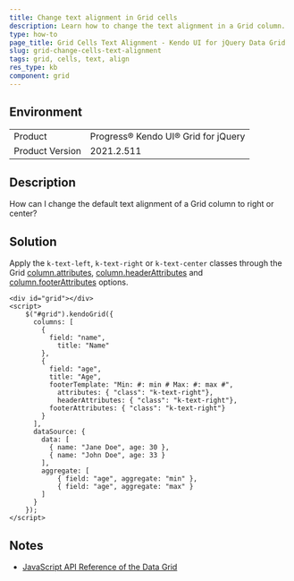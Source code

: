 ```yaml
---
title: Change text alignment in Grid cells
description: Learn how to change the text alignment in a Grid column.
type: how-to
page_title: Grid Cells Text Alignment - Kendo UI for jQuery Data Grid
slug: grid-change-cells-text-alignment
tags: grid, cells, text, align
res_type: kb
component: grid
---
```


## Environment

<table>
 <tr>
  <td>Product</td>
  <td>Progress® Kendo UI® Grid for jQuery</td> 
 </tr>
 <tr>
  <td>Product Version</td>
  <td>2021.2.511</td>
 </tr>
</table>

## Description

How can I change the default text alignment of a Grid column to right or center?

## Solution

Apply the `k-text-left`, `k-text-right` or `k-text-center` classes through the Grid [column.attributes](https://docs.telerik.com/kendo-ui/api/javascript/ui/grid/configuration/columns.attributes), [column.headerAttributes](https://docs.telerik.com/kendo-ui/api/javascript/ui/grid/configuration/columns.headerattributes) and [column.footerAttributes](https://docs.telerik.com/kendo-ui/api/javascript/ui/grid/configuration/columns.footerattributes) options.

```dojo
<div id="grid"></div>
<script>
    $("#grid").kendoGrid({
      columns: [
        {
          field: "name",
        	title: "Name"
        },
        {
          field: "age",
          title: "Age",
          footerTemplate: "Min: #: min # Max: #: max #",
         	attributes: { "class": "k-text-right"},
         	headerAttributes: { "class": "k-text-right"},
          footerAttributes: { "class": "k-text-right"}
        }
      ],
      dataSource: {
        data: [
          { name: "Jane Doe", age: 30 },
          { name: "John Doe", age: 33 }
        ],
        aggregate: [
            { field: "age", aggregate: "min" },
            { field: "age", aggregate: "max" }
        ]
      }
    });
</script>
```

## Notes

* [JavaScript API Reference of the Data Grid](/api/javascript/dataviz/ui/grid)
